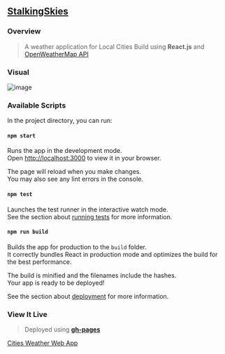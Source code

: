 

## [StalkingSkies](https://wakolivotes.github.io/StalkingSkies-Weather-App/)
### Overview
> A weather application for Local Cities
> Build using **React.js** and [OpenWeatherMap API](https://api.openweathermap.org)
### Visual
![image](https://user-images.githubusercontent.com/77758884/193392494-bd3aa7f3-d15e-49fa-abe3-6d5f6fe56c31.png)
### Available Scripts

In the project directory, you can run:

#### `npm start`

Runs the app in the development mode.\
Open [http://localhost:3000](http://localhost:3000) to view it in your browser.

The page will reload when you make changes.\
You may also see any lint errors in the console.

#### `npm test`

Launches the test runner in the interactive watch mode.\
See the section about [running tests](https://facebook.github.io/create-react-app/docs/running-tests) for more information.

#### `npm run build`

Builds the app for production to the `build` folder.\
It correctly bundles React in production mode and optimizes the build for the best performance.

The build is minified and the filenames include the hashes.\
Your app is ready to be deployed!

See the section about [deployment](https://facebook.github.io/create-react-app/docs/deployment) for more information.

### View It Live
> Deployed using **[gh-pages](https://ritikjain1272.medium.com/a-beginners-guide-to-host-your-site-on-github-pages-5d09ca933094)**

[Cities Weather Web App](https://wakolivotes.github.io/StalkingSkies-Weather-App/)
